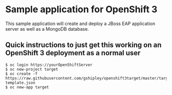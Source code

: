 # Sample application for OpenShift 3

This sample application will create and deploy a JBoss EAP application server as well as a MongoDB database. 

## Quick instructions to just get this working on an OpenShift 3 deployment as a normal user

````
$ oc login https://yourOpenShiftServer
$ oc new-project target
$ oc create -f https://raw.githubusercontent.com/gshipley/openshift3target/master/target-template.json
$ oc new-app target
````

